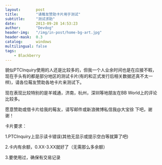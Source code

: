 ```yaml
---
layout:       post
title:        "请莓友赞助卡片用于测试"
subtitle:     "测试求助"
date:         2013-09-28 14:53:23
author:       "Devdog"
header-img:   "/img/in-post/home-bg-art.jpg"
header-mask:  0.3
catalog:      windows
multilingual: false
tags:
    - Blackberry
---
```



貌似PTCInquiry使用的人还是比较多的，但我一个人业余时间也是在应接不暇，现在手头有的都是部分地区的测试卡片(有的和正式发行后相关数据还真不太一样)，请各位莓友赞助各地卡片来测试下。

现在表现比较特别的是羊城通，济南，杭州，深圳等地朋友在BB World上的评论比较多。

愿意赞助或借卡片给我的莓友，请写邮件或新浪微博私信我@大宝徐 下吧，谢谢！

卡片要求：

1.PTCInquiry上显示读卡错误(其他无显示或提示空白等就算了吧)

2.卡内有余额，0.XX-3.XX就好了（无需那么多余额）

3.要使用过，确保有交易记录


